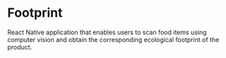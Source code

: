 # Footprint

React Native application that enables users to scan food items using computer vision and obtain the corresponding ecological footprint of the product.
